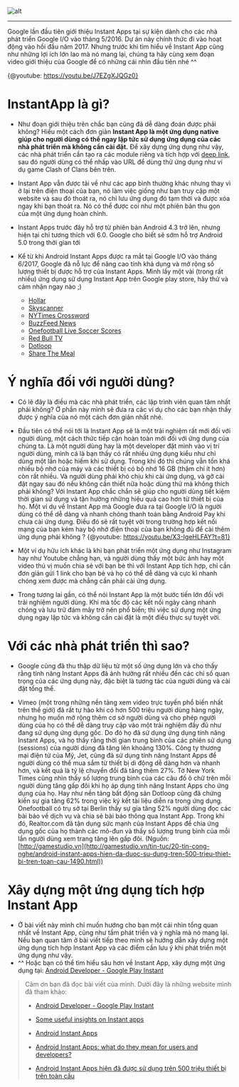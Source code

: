 ![alt](https://developer.android.com/topic/google-play-instant/images/gpi-logo.webp)


-----

Google lần đầu tiên giới thiệu Instant Apps tại sự kiện dành cho các nhà phát triển Google I/O vào tháng 5/2016. Dự án này chính thức đi vào hoạt động vào hồi đầu năm 2017. Nhưng trước khi tìm hiểu về Instant App cũng như những lợi ích lớn lao mà nó mang lại, chúng ta hãy cùng xem đoạn video giới thiệu của Google để có những cái nhìn đầu tiên nhé ^^

{@youtube: https://youtu.be/J7EZgXJQGz0}
# InstantApp là gì? 
* Như đoạn giới thiệu trên chắc bạn cũng đã dễ dàng đoán được phải không? Hiểu một cách đơn giản **Instant App là một ứng dụng native giúp cho người dùng có thể ngay lập tức sử dụng ứng dụng của các nhà phát triển mà không cần cài đặt.** Để xây dựng ứng dụng như vậy, các nhà phát triển cần tạo ra các module riêng và tích hợp với [deep link](http://genk.vn/giai-ngo-ve-deep-link-tai-sao-deep-link-lai-co-y-nghia-quan-trong-trong-marketing-cac-ung-dung-mobile-20160811174253108.chn), sau đó người dùng có thể nhấp vào URL để dùng thử ứng dụng như ví dụ game Clash of Clans bên trên.
 
* Instant App vẫn được tải về như các app bình thường khác nhưng thay vì ở lại trên điện thoại của bạn, nó làm việc giống như bạn truy cập một website và sau đó thoát ra, nó chỉ lưu ứng dụng đó tạm thời và được xóa ngay khi bạn thoát ra. Nó có thể được coi như một phiên bản thu gọn của một ứng dụng hoàn chỉnh. 

* Instant Apps trước đây hỗ trợ từ phiên bản Android 4.3 trở lên, nhưng hiện tại chỉ tương thích với 6.0. Google cho biết sẽ sớm hỗ trợ Android 5.0 trong thời gian tới

* Kể từ khi Android Instant Apps được ra mắt tại Google I/O vào tháng 6/2017, Google đã nỗ lực để nâng cao tính khả dụng và mở rộng số lượng thiết bị được hỗ trợ của Instant Apps. Mình lấy một vài (trong rất nhiều) ứng dụng sử dụng Instant App trên Google play store, hãy thử và cảm nhận ngay nào ;) 
    * [Hollar](https://play.google.com/store/apps/details?id=com.hollar.android)
    * [Skyscanner](https://play.google.com/store/apps/details?id=net.skyscanner.android.main)
    * [NYTimes Crossword](https://play.google.com/store/apps/details?id=com.nytimes.crossword)
    * [BuzzFeed News](https://play.google.com/store/apps/details?id=com.buzzfeed.android)
    * [Onefootball Live Soccer Scores](https://play.google.com/store/apps/details?id=de.motain.iliga)
    * [Red Bull TV](https://play.google.com/store/apps/details?id=com.nousguide.android.rbtv)
    * [Dotloop](https://play.google.com/store/apps/details?id=com.dotloop.mobile)
    * [Share The Meal](https://play.google.com/store/apps/details?id=org.sharethemeal.app)
# Ý nghĩa đối với người dùng?
* Có lẽ đây là điều mà các nhà phát triển, các lập trình viên quan tâm nhất phải không? Ở phần này mình sẽ đưa ra các ví dụ cho các bạn nhận thấy được ý nghĩa của nó một cách đơn giản nhất nhé. 

* Đầu tiên có thể nói tới là Instant App sẽ là một trải nghiệm rất mới đối với người dùng, một cách thức tiếp cận hoàn toàn mới đối với ứng dụng của chúng ta. Là một người dùng hay là một developer đặt mình vào vị trí người dùng, mình cá là bạn thấy có rất nhiều ứng dụng kiểu như chỉ dùng một lần hoặc hiếm khi sử dụng. Trong khi đó thì chúng vẫn tốn khá nhiều bộ nhớ của máy và các thiết bị có bộ nhớ 16 GB (thậm chí ít hơn) còn rất nhiều. Và người dùng phải khó chịu khi cài ứng dụng, và gỡ cài đặt ngay sau đó nếu không cần thiết nữa hoặc dùng thử mà không thích phải không? Với Instant App chắc chắn sẽ giúp cho người dùng tiết kiệm thời gian sử dụng và tận hưởng những hiệu quả cao hơn từ thiết bị của họ. Một ví dụ về Instant App mà Google đưa ra tại Google I/O là người dùng có thể dễ dàng và nhanh chóng thanh toán bằng Android Pay khi chưa cài ứng dụng. Điều đó sẽ rất tuyệt vời trong trường hợp kết nối mạng của bạn kém hay bộ nhớ điện thoại của bạn không đủ để cài thêm ứng dụng phải không ? 
{@youtube: https://youtu.be/X3-IgeHLFAY?t=81}

* Một ví dụ hữu ích khác là khi bạn phát triển một ứng dụng như Instagram hay như Youtube chẳng hạn, và người dùng thấy một bức ảnh hay một video thú vị muốn chia sẻ với bạn bè thì với Instant App tích hợp, chỉ cần đơn giản gửi 1 link cho bạn bè và họ có thể dễ dàng và cực kì nhanh chóng xem được mà chẳng cần phải cài ứng dụng.
 
*  Trong tương lai gần, có thể nói Instant App là một bước tiến lớn đối với trải nghiệm người dùng. Khi mà tốc độ các kết nối ngày càng nhanh chóng và lưu trữ đám mây trở nên phổ biến; thì việc sử dụng một ứng dụng ngay lập tức và không cần cài đặt là một điều thực sự tuyệt vời.
#  Với các nhà phát triển thì sao? 
* Google cũng đã thu thập dữ liệu từ một số ứng dụng lớn và cho thấy rằng tính năng Instant Apps đã ảnh hưởng rất nhiều đến các chỉ số quan trọng của các ứng dụng này, đặc biệt là tương tác của người dùng và cài đặt tổng thể.

* Vimeo (một trong những nền tảng xem video trực tuyến phổ biến nhất trên thế giới) đã rất tự hào khi có hơn 500 triệu người dùng hàng ngày, nhưng họ muốn mở rộng thêm cơ sở người dùng và cho phép người dùng của họ có thể dễ dàng truy cập vào một trải nghiệm đầy đủ như đang sử dụng ứng dụng gốc. Do đó họ đã sử dụng ứng dụng tính năng Instant Apps, và họ thấy rằng thời gian trung bình của các phiên sử dụng (sessions) của người dùng đã tăng lên khoảng 130%. Công ty thương mại điện tử của Mỹ, Jet, cũng đã sử dụng tính năng Instant Apps để người dùng có thể mua sắm từ thiết bị di động dễ dàng hơn và nhanh hơn, và kết quả là tỷ lệ chuyển đổi đã tăng thêm 27%. Tờ New York Times cũng nhìn thấy số lượng trung bình của các câu đố ô chữ trên mỗi người dùng tăng gấp đôi khi họ áp dụng tính năng Instant Apps cho ứng dụng của họ. Hay như nền tảng bất động sản Dotloop cũng đã chứng kiến ​​sự gia tăng 62% trong việc ký kết tài liệu diễn ra trong ứng dụng. Onefootball có trụ sở tại Berlin thấy sự gia tăng ​​52% người dùng đọc các bài báo về dịch vụ và chia sẻ bài báo thông qua Instant App. Trong khi đó, Realtor.com đã tận dụng sức mạnh của Instant Apps để chia ứng dụng gốc của họ thành các mô-đun và thấy số lượng trung bình của mỗi lần người dùng xem trang tăng lên gấp đôi. (Nguồn: [http://gamestudio.vn](http://gamestudio.vn/tin-tuc/20-tin-cong-nghe/android-instant-apps-hien-da-duoc-su-dung-tren-500-trieu-thiet-bi-tren-toan-cau-1490.html))
# Xây dựng một ứng dụng tích hợp Instant App
* Ở bài viết này mình chỉ muốn hướng cho bạn một cái nhìn tổng quan nhất về Instant App, cũng như tầm phát triển và ý nghĩa mà nó mang lại. Nếu bạn quan tâm ở bài viết tiếp theo mình sẽ hướng dẫn xây dựng một ứng dụng tích hợp Instant App và các điểm cần lưu ý khi phát triển một ứng dụng như vậy.
* ^^ Hoặc bạn có thể tìm hiểu sâu hơn về Instant App, xây dựng một ứng dụng tại: [Android Developer - Google Play Instant](https://developer.android.com/topic/google-play-instant/) 
> Cảm ơn bạn đã đọc bài viết của mình. Dưới đây là những website mình đã tham khảo:
>
> *  [Android Developer - Google Play Instant](https://developer.android.com/topic/google-play-instant/) 
>  
>  * [Some useful insights on Instant apps](https://medium.com/nos-digital/some-useful-insights-on-instant-apps-67cc7d177695)
>  
> * [Android Instant Apps](https://medium.com/inloopx/android-instant-apps-part-1-ba568d85a888)
> 
> * [Android Instant Apps: what do they mean for users and developers?](https://www.androidauthority.com/android-instant-apps-693316/)
> 
> * [Android Instant Apps hiện đã được sử dụng trên 500 triệu thiết bị trên toàn cầu](http://gamestudio.vn/tin-tuc/20-tin-cong-nghe/android-instant-apps-hien-da-duoc-su-dung-tren-500-trieu-thiet-bi-tren-toan-cau-1490.html)